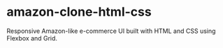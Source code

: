 # amazon-clone-html-css
Responsive Amazon-like e-commerce UI built with HTML and CSS using Flexbox and Grid.

